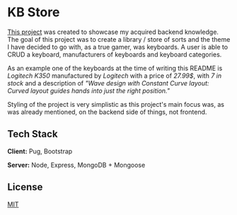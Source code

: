 # KB Store

[This project](https://keyboard-store.onrender.com) was created to showcase my acquired backend knowledge. The goal of this project was to create a library / store of sorts and the theme I have decided to go with, as a true gamer, was keyboards. A user is able to CRUD a keyboard, manufacturers of keyboards and keyboard categories.

As an example one of the keyboards at the time of writing this README is _Logitech K350_ manufactured by _Logitech_ with a price of _27.99$_, with _7 in stock_ and a description of _"Wave design with Constant Curve layout: Curved layout guides hands into just the right position."_

Styling of the project is very simplistic as this project's main focus was, as was already mentioned, on the backend side of things, not frontend. 


## Tech Stack

**Client:** Pug, Bootstrap

**Server:** Node, Express, MongoDB + Mongoose


## License

[MIT](https://choosealicense.com/licenses/mit/)
